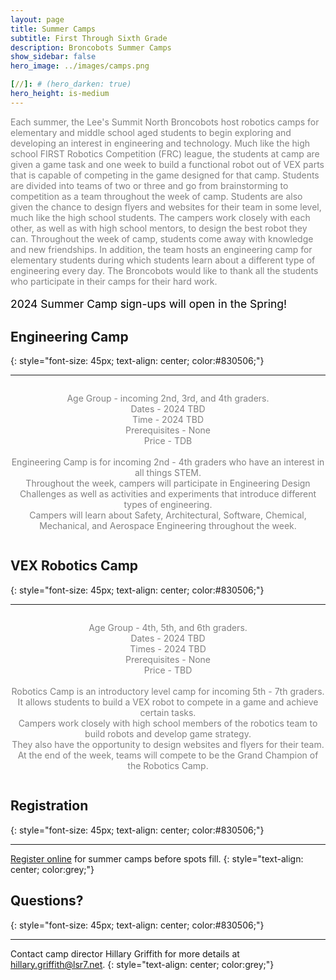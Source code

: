 ```yaml
---
layout: page
title: Summer Camps 
subtitle: First Through Sixth Grade
description: Broncobots Summer Camps
show_sidebar: false
hero_image: ../images/camps.png

[//]: # (hero_darken: true)
hero_height: is-medium
---
```


<div class="centered">
    <p style="color:grey;">
        Each summer, the Lee's Summit North Broncobots host robotics camps for elementary and middle school aged students to begin exploring and developing an interest in engineering and technology. Much like the high school FIRST Robotics Competition (FRC) league, the students at camp are given a game task and one week to build a functional robot out of VEX parts that is capable of competing in the game designed for that camp. Students are divided into teams of two or three and go from brainstorming to competition as a team throughout the week of camp. Students are also given the chance to design flyers and websites for their team in some level, much like the high school students. The campers work closely with each other, as well as with high school mentors, to design the best robot they can. Throughout the week of camp, students come away with knowledge and new friendships. In addition, the team hosts an engineering camp for elementary students during which students learn about a different type of engineering every day. The Broncobots would like to thank all the students who participate in their camps for their hard work.
    </p>
</div>

<div class="centered">
    <p style="text-decoration: bold; font-size: 1.25em; color:black;">
        2024 Summer Camp sign-ups will open in the Spring!
    </p>
</div>


## Engineering Camp
{: style="font-size: 45px; text-align: center; color:#830506;"}
***
<div style="text-align: center;">
    <p style="color:grey; display: inline-block; text-align: center;">
            Age Group - incoming 2nd, 3rd, and 4th graders.
            <br>
            Dates - 2024 TBD
            <br>
            Time - 2024 TBD
            <br>
            Prerequisites - None
            <br>
            Price - TDB
            <br><br>
            Engineering Camp is for incoming 2nd - 4th graders who have an interest in all things STEM. <br>
            Throughout the week, campers will participate in Engineering Design Challenges as well as activities and experiments that introduce different types of engineering. 
            <br>Campers will learn about Safety, Architectural, Software, Chemical, Mechanical, and Aerospace Engineering throughout the week.
        </p>
</div>

[//]: # (&#40;Includes 15 hours of camp, t-shirt, and snacks&#41;.)

## VEX Robotics Camp
{: style="font-size: 45px; text-align: center; color:#830506;"}
***

<div style="text-align: center;">
            <p style="color:grey; display: inline-block; text-align: center;">
            Age Group - 4th, 5th, and 6th graders.
            <br>
            Dates - 2024 TBD
            <br>
            Times - 2024 TBD
            <br>
            Prerequisites - None
            <br>
            Price - TBD
            <br><br>
            Robotics Camp is an introductory level camp for incoming 5th - 7th graders.
            <br>It allows students to build a VEX robot to compete in a game and achieve certain tasks. 
            <br>Campers work closely with high school members of the robotics team to build robots and develop game strategy. 
            <br>They also have the opportunity to design websites and flyers for their team. 
            <br>At the end of the week, teams will compete to be the Grand Champion of the Robotics Camp. 
        </p>
</div>

[//]: # (&#40;Includes 30 hours of camp, t-shirt, snacks, and lunch on Friday&#41;)

## Registration
{: style="font-size: 45px; text-align: center; color:#830506;"}
***

[Register online](https://www.lsnbroncoscamps.com/robotics-and-engineering-camps.cfm) for summer camps before spots fill.
{: style="text-align: center; color:grey;"}

## Questions?
{: style="font-size: 45px; text-align: center; color:#830506;"}
***

Contact camp director Hillary Griffith for more details at [hillary.griffith@lsr7.net](mailto:hillary.griffith@lsr7.net).
{: style="text-align: center; color:grey;"}
